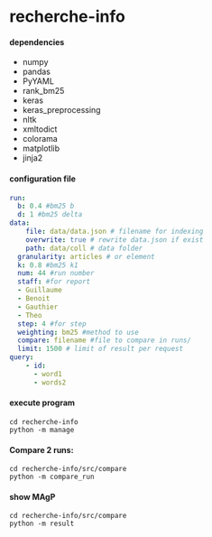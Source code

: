# recherche-info

#### dependencies
 - numpy
 - pandas
 - PyYAML
 - rank_bm25
 - keras
 - keras_preprocessing
 - nltk
 - xmltodict
 - colorama
 - matplotlib
 - jinja2
 
 
 
 


#### configuration file
```yaml
run:
  b: 0.4 #bm25 b
  d: 1 #bm25 delta
data:
    file: data/data.json # filename for indexing
    overwrite: true # rewrite data.json if exist 
    path: data/coll # data folder
  granularity: articles # or element
  k: 0.8 #bm25 k1
  num: 44 #run number
  staff: #for report
  - Guillaume
  - Benoit
  - Gauthier
  - Theo
  step: 4 #for step
  weighting: bm25 #method to use
  compare: filename #file to compare in runs/
  limit: 1500 # limit of result per request
query:
    - id:
      - word1
      - words2
```

#### execute program
```shell script
cd recherche-info
python -m manage
```

#### Compare 2 runs:
```shell script
cd recherche-info/src/compare
python -m compare_run
``` 

#### show MAgP
```shell script
cd recherche-info/src/compare
python -m result
``` 

